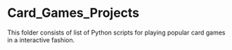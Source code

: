 # Card_Games_Projects

This folder consists of list of Python scripts for playing popular card games in a interactive fashion.
